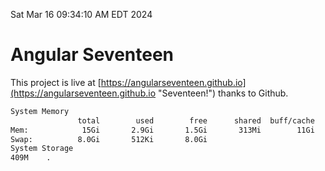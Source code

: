 Sat Mar 16 09:34:10 AM EDT 2024

# Angular Seventeen


This project is live at [https://angularseventeen.github.io](https://angularseventeen.github.io "Seventeen!") thanks to Github.

```bash
System Memory
               total        used        free      shared  buff/cache   available
Mem:            15Gi       2.9Gi       1.5Gi       313Mi        11Gi        12Gi
Swap:          8.0Gi       512Ki       8.0Gi
System Storage
409M	.
```

